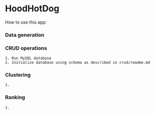 # HoodHotDog

How to use this app:

### Data generation
    
### CRUD operations
    1. Run MySQL database
    2. Initialize database using schema as described in crud/readme.md
### Clustering
    1.
### Ranking
    1.